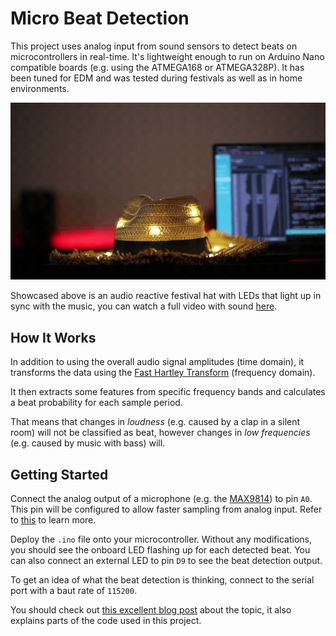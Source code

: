 Micro Beat Detection
====================

This project uses analog input from sound sensors to detect beats on microcontrollers in real-time. It's lightweight enough to run on Arduino Nano compatible boards (e.g. using the ATMEGA168 or ATMEGA328P). It has been tuned for EDM and was tested during festivals as well as in home environments.

![Festival Hat](festival-hat.gif)

Showcased above is an audio reactive festival hat with LEDs that light up in sync with the music, you can watch a full video with sound [here](https://youtu.be/zm84h40ejuw).

## How It Works

In addition to using the overall audio signal amplitudes (time domain), it transforms the data using the [Fast Hartley Transform](http://wiki.openmusiclabs.com/wiki/ArduinoFHT) (frequency domain).

It then extracts some features from specific frequency bands and calculates a beat probability for each sample period.

That means that changes in _loudness_ (e.g. caused by a clap in a silent room) will not be classified as beat, however changes in _low frequencies_ (e.g. caused by music with bass) will.

## Getting Started

Connect the analog output of a microphone (e.g. the [MAX9814](https://www.adafruit.com/product/1713)) to pin `A0`. This pin will be configured to allow faster sampling from analog input. Refer to [this](http://yaab-arduino.blogspot.com/2015/02/fast-sampling-from-analog-input.htm) to learn more.

Deploy the `.ino` file onto your microcontroller. Without any modifications, you should see the onboard LED flashing up for each detected beat. You can also connect an external LED to pin `D9` to see the beat detection output.

To get an idea of what the beat detection is thinking, connect to the serial port with a baut rate of `115200`.

You should check out [this excellent blog post](https://blog.yavilevich.com/2016/08/arduino-sound-level-meter-and-spectrum-analyzer/) about the topic, it also explains parts of the code used in this project.